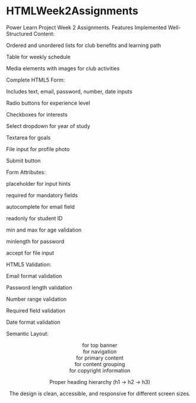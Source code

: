 # HTMLWeek2Assignments
Power Learn Project Week 2 Assignments.
Features Implemented
Well-Structured Content:

Ordered and unordered lists for club benefits and learning path

Table for weekly schedule

Media elements with images for club activities

Complete HTML5 Form:

Includes text, email, password, number, date inputs

Radio buttons for experience level

Checkboxes for interests

Select dropdown for year of study

Textarea for goals

File input for profile photo

Submit button

Form Attributes:

placeholder for input hints

required for mandatory fields

autocomplete for email field

readonly for student ID

min and max for age validation

minlength for password

accept for file input

HTML5 Validation:

Email format validation

Password length validation

Number range validation

Required field validation

Date format validation

Semantic Layout:

<header> for top banner

<nav> for navigation

<main> for primary content

<section> for content grouping

<footer> for copyright information

Proper heading hierarchy (h1 → h2 → h3)

The design is clean, accessible, and responsive for different screen sizes. 
